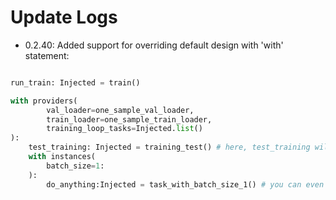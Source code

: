 
# Update Logs
- 0.2.40: Added support for overriding default design with 'with' statement:
```python

run_train: Injected = train()

with providers(
        val_loader=one_sample_val_loader,
        train_loader=one_sample_train_loader,
        training_loop_tasks=Injected.list()
):
    test_training: Injected = training_test() # here, test_training will use the overridden providers! 
    with instances(
        batch_size=1:
    ):
        do_anything:Injected = task_with_batch_size_1() # you can even nest the 'with' statement!

```

